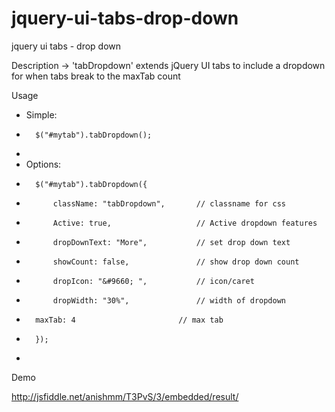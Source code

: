 jquery-ui-tabs-drop-down
========================

jquery ui tabs - drop down

Description ->  'tabDropdown' extends jQuery UI tabs to include a dropdown for when tabs break to the maxTab count

Usage

* Simple:
*   	$("#mytab").tabDropdown();
*
* Options:
*  		$("#mytab").tabDropdown({
*  			className: "tabDropdown",       // classname for css
*  			Active: true,                   // Active dropdown features
*  			dropDownText: "More",           // set drop down text
*  			showCount: false,               // show drop down count
*  			dropIcon: "&#9660; ",           // icon/caret
*  			dropWidth: "30%",               // width of dropdown
*       maxTab: 4                       // max tab
*  		});
*


Demo

<a href="http://jsfiddle.net/anishmm/T3PvS/3/embedded/result/">http://jsfiddle.net/anishmm/T3PvS/3/embedded/result/</a>